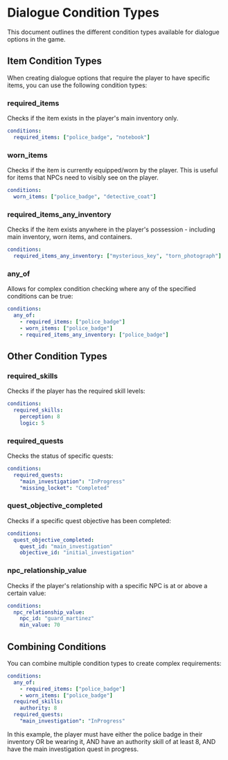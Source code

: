 # Dialogue Condition Types

This document outlines the different condition types available for dialogue options in the game.

## Item Condition Types

When creating dialogue options that require the player to have specific items, you can use the following condition types:

### required_items
Checks if the item exists in the player's main inventory only.

```yaml
conditions:
  required_items: ["police_badge", "notebook"]
```

### worn_items
Checks if the item is currently equipped/worn by the player. This is useful for items that NPCs need to visibly see on the player.

```yaml
conditions:
  worn_items: ["police_badge", "detective_coat"]
```

### required_items_any_inventory
Checks if the item exists anywhere in the player's possession - including main inventory, worn items, and containers.

```yaml
conditions:
  required_items_any_inventory: ["mysterious_key", "torn_photograph"]
```

### any_of
Allows for complex condition checking where any of the specified conditions can be true:

```yaml
conditions:
  any_of:
    - required_items: ["police_badge"]
    - worn_items: ["police_badge"]
    - required_items_any_inventory: ["police_badge"]
```

## Other Condition Types

### required_skills
Checks if the player has the required skill levels:

```yaml
conditions:
  required_skills:
    perception: 8
    logic: 5
```

### required_quests
Checks the status of specific quests:

```yaml
conditions:
  required_quests:
    "main_investigation": "InProgress"
    "missing_locket": "Completed"
```

### quest_objective_completed
Checks if a specific quest objective has been completed:

```yaml
conditions:
  quest_objective_completed:
    quest_id: "main_investigation"
    objective_id: "initial_investigation"
```

### npc_relationship_value
Checks if the player's relationship with a specific NPC is at or above a certain value:

```yaml
conditions:
  npc_relationship_value:
    npc_id: "guard_martinez"
    min_value: 70
```

## Combining Conditions

You can combine multiple condition types to create complex requirements:

```yaml
conditions:
  any_of:
    - required_items: ["police_badge"]
    - worn_items: ["police_badge"]
  required_skills:
    authority: 8
  required_quests:
    "main_investigation": "InProgress"
```

In this example, the player must have either the police badge in their inventory OR be wearing it, AND have an authority skill of at least 8, AND have the main investigation quest in progress. 